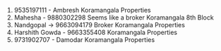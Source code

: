 1. 9535197111 - Ambresh
	Koramangala Properties   
2. Mahesha - 9880302298
	Seems like a broker 
	Koramangala 8th Block
3. Nandgopal -> 9663094179
	Broker 
	Koramangala Properties 
4. Harshith Gowda - 9663355408
	Koramangala Properties 
5. 9731902707 - Damodar
	Koramangala Properties